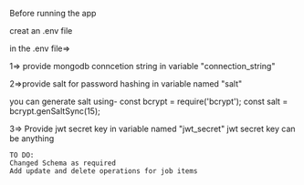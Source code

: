 Before running the app

creat an .env file

in the .env file=>

1=> provide mongodb conncetion string in variable "connection_string"

2=>provide salt for password hashing in variable named "salt"

you can generate salt using-
    const bcrypt = require('bcrypt');
    const salt = bcrypt.genSaltSync(15);

3=> Provide jwt secret key in variable named "jwt_secret"
    jwt secret key can be anything


    TO DO:
    Changed Schema as required
    Add update and delete operations for job items